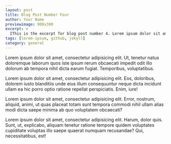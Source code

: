 ```yaml
---
layout: post
title: Blog Post Number Four
author: Your Name
previewimage: 900x300
excerpt: >
  IThis is the excerpt for blog post number 4. Lorem ipsum dolor sit amet, consectetur adipisicing elit. Ducimus, vero, obcaecati, aut, error quam sapiente nemo saepe quibusdam sit excepturi nam quia corporis eligendi eos magni recusandae laborum minus inventore?
tags: [lorem-ipsum, github, jekyll]
category: general 
---
```


Lorem ipsum dolor sit amet, consectetur adipisicing elit. Ut, tenetur natus doloremque laborum quos iste ipsum rerum obcaecati impedit odit illo dolorum ab tempora nihil dicta earum fugiat. Temporibus, voluptatibus.

Lorem ipsum dolor sit amet, consectetur adipisicing elit. Eos, doloribus, dolorem iusto blanditiis unde eius illum consequuntur neque dicta incidunt ullam ea hic porro optio ratione repellat perspiciatis. Enim, iure!

Lorem ipsum dolor sit amet, consectetur adipisicing elit. Error, nostrum, aliquid, animi, ut quas placeat totam sunt tempora commodi nihil ullam alias modi dicta saepe minima ab quo voluptatem obcaecati?

Lorem ipsum dolor sit amet, consectetur adipisicing elit. Harum, dolor quis. Sunt, ut, explicabo, aliquam tenetur ratione tempore quidem voluptates cupiditate voluptas illo saepe quaerat numquam recusandae? Qui, necessitatibus, est!

